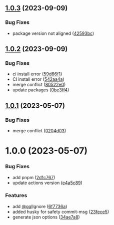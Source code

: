 ## [1.0.3](https://github.com/mavvy22/prisma-generator-graphql-typedef/compare/v1.0.2...v1.0.3) (2023-09-09)


### Bug Fixes

* package version not aligned ([42593bc](https://github.com/mavvy22/prisma-generator-graphql-typedef/commit/42593bc17748d3f941d268bc0ed660eb2afbe052))

## [1.0.2](https://github.com/mavvy22/prisma-generator-graphql-typedef/compare/v1.0.1...v1.0.2) (2023-09-09)


### Bug Fixes

* ci install error ([59d66f1](https://github.com/mavvy22/prisma-generator-graphql-typedef/commit/59d66f173b65197e46181bb544438fd4612f2e0f))
* CI install error ([542aa4a](https://github.com/mavvy22/prisma-generator-graphql-typedef/commit/542aa4aae66956cf465f24b657259a1614ce135c))
* merge conflict ([80522e0](https://github.com/mavvy22/prisma-generator-graphql-typedef/commit/80522e0f58af66d2fd6672c42fa1a19a421e2cc5))
* update packages ([0be3ff4](https://github.com/mavvy22/prisma-generator-graphql-typedef/commit/0be3ff43d3d98715162e073ccf3e2caf2731f173))

## [1.0.1](https://github.com/mavvy22/prisma-generator-graphql-typedef/compare/v1.0.0...v1.0.1) (2023-05-07)


### Bug Fixes

* merge conflict ([0204d03](https://github.com/mavvy22/prisma-generator-graphql-typedef/commit/0204d03ad001f75d2637ae2ebc7789d8db91549b))

# 1.0.0 (2023-05-07)


### Bug Fixes

* add pnpm ([2d1c767](https://github.com/mavvy22/prisma-generator-graphql-typedef/commit/2d1c7672358ba0e569b06842bdff3bceb8de3b7a))
* update actions version ([e4a5c89](https://github.com/mavvy22/prisma-generator-graphql-typedef/commit/e4a5c8961fc6f82c6e846e1677e63dbcba976e1a))


### Features

* add [@gql](https://github.com/gql)Ignore ([6f7736a](https://github.com/mavvy22/prisma-generator-graphql-typedef/commit/6f7736ae5cb4d4c1740e2c5e6cb0b78eeed595d6))
* added husky for safety commit-msg ([23fece5](https://github.com/mavvy22/prisma-generator-graphql-typedef/commit/23fece5f52598a86d2e50e4cc32392a0d9ccd0d3))
* generate json options ([34ae7a8](https://github.com/mavvy22/prisma-generator-graphql-typedef/commit/34ae7a826be2d09c6eaed5da0d870b56704caafb))
